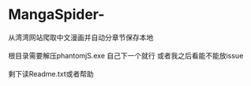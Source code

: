 # MangaSpider-
从湾湾网站爬取中文漫画并自动分章节保存本地
<br>
<br>
根目录需要解压phantomjS.exe 自己下一个就行 或者我之后看能不能放issue
<br>
<br>
剩下读Readme.txt或者帮助
